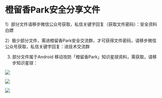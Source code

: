 # 橙留香Park安全分享文件

1）部分文件请移步微信公众号获取，私信关键字回复（获取文件密码）：安全资料白嫖   

2）极少部分文件，需进橙留香Park安全交流群，才可获得文件密码，请移步微信公众号获取，私信关键字回复：进技术交流群

3) 部分文件属于Android 移动攻防「橙留香Park」知识星球资料，需获取，请移步知识星球：


![](https://s1.ax1x.com/2023/03/31/pp25nYt.png)

![](https://s1.ax1x.com/2023/04/02/ppfum4O.png)


![](https://github.com/OrangeyPark/OrangeyPark-Android-Demo-APK/blob/main/gNXxK.png)
